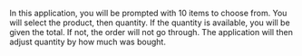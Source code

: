 In this application, you will be prompted with 10 items to choose from. You will select the product, then quantity. If the quantity is available, you will be given the total. If not, the order will not go through. The application will then adjust quantity by how much was bought.

